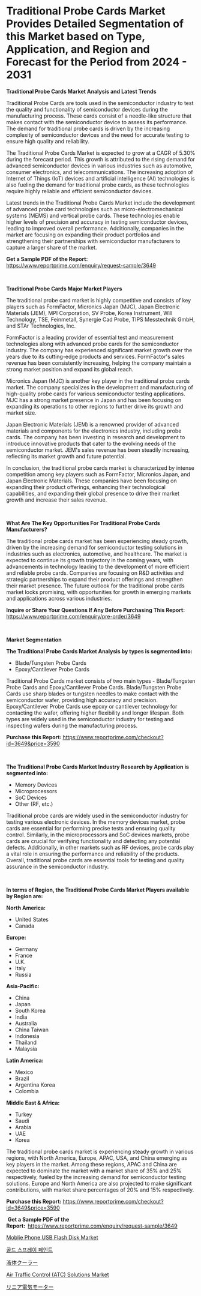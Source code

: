 <p><h1>Traditional Probe Cards Market Provides Detailed Segmentation of this Market based on Type, Application, and Region and Forecast for the Period from 2024 - 2031</h1></p><p><strong>Traditional Probe Cards Market Analysis and Latest Trends</strong></p>
<p><p>Traditional Probe Cards are tools used in the semiconductor industry to test the quality and functionality of semiconductor devices during the manufacturing process. These cards consist of a needle-like structure that makes contact with the semiconductor device to assess its performance. The demand for traditional probe cards is driven by the increasing complexity of semiconductor devices and the need for accurate testing to ensure high quality and reliability.</p><p>The Traditional Probe Cards Market is expected to grow at a CAGR of 5.30% during the forecast period. This growth is attributed to the rising demand for advanced semiconductor devices in various industries such as automotive, consumer electronics, and telecommunications. The increasing adoption of Internet of Things (IoT) devices and artificial intelligence (AI) technologies is also fueling the demand for traditional probe cards, as these technologies require highly reliable and efficient semiconductor devices.</p><p>Latest trends in the Traditional Probe Cards Market include the development of advanced probe card technologies such as micro-electromechanical systems (MEMS) and vertical probe cards. These technologies enable higher levels of precision and accuracy in testing semiconductor devices, leading to improved overall performance. Additionally, companies in the market are focusing on expanding their product portfolios and strengthening their partnerships with semiconductor manufacturers to capture a larger share of the market.</p></p>
<p><strong>Get a Sample PDF of the Report:&nbsp;</strong> <a href="https://www.reportprime.com/enquiry/request-sample/3649">https://www.reportprime.com/enquiry/request-sample/3649</a></p>
<p>&nbsp;</p>
<p><strong>Traditional Probe Cards Major Market Players</strong></p>
<p><p>The traditional probe card market is highly competitive and consists of key players such as FormFactor, Micronics Japan (MJC), Japan Electronic Materials (JEM), MPI Corporation, SV Probe, Korea Instrument, Will Technology, TSE, Feinmetall, Synergie Cad Probe, TIPS Messtechnik GmbH, and STAr Technologies, Inc.</p><p>FormFactor is a leading provider of essential test and measurement technologies along with advanced probe cards for the semiconductor industry. The company has experienced significant market growth over the years due to its cutting-edge products and services. FormFactor's sales revenue has been consistently increasing, helping the company maintain a strong market position and expand its global reach.</p><p>Micronics Japan (MJC) is another key player in the traditional probe cards market. The company specializes in the development and manufacturing of high-quality probe cards for various semiconductor testing applications. MJC has a strong market presence in Japan and has been focusing on expanding its operations to other regions to further drive its growth and market size.</p><p>Japan Electronic Materials (JEM) is a renowned provider of advanced materials and components for the electronics industry, including probe cards. The company has been investing in research and development to introduce innovative products that cater to the evolving needs of the semiconductor market. JEM's sales revenue has been steadily increasing, reflecting its market growth and future potential.</p><p>In conclusion, the traditional probe cards market is characterized by intense competition among key players such as FormFactor, Micronics Japan, and Japan Electronic Materials. These companies have been focusing on expanding their product offerings, enhancing their technological capabilities, and expanding their global presence to drive their market growth and increase their sales revenue.</p></p>
<p>&nbsp;</p>
<p><strong>What Are The Key Opportunities For Traditional Probe Cards Manufacturers?</strong></p>
<p><p>The traditional probe cards market has been experiencing steady growth, driven by the increasing demand for semiconductor testing solutions in industries such as electronics, automotive, and healthcare. The market is expected to continue its growth trajectory in the coming years, with advancements in technology leading to the development of more efficient and reliable probe cards. Companies are focusing on R&D activities and strategic partnerships to expand their product offerings and strengthen their market presence. The future outlook for the traditional probe cards market looks promising, with opportunities for growth in emerging markets and applications across various industries.</p></p>
<p><strong>Inquire or Share Your Questions If Any Before Purchasing This Report:</strong> <a href="https://www.reportprime.com/enquiry/pre-order/3649">https://www.reportprime.com/enquiry/pre-order/3649</a></p>
<p>&nbsp;</p>
<p><strong>Market Segmentation</strong></p>
<p><strong>The Traditional Probe Cards Market Analysis by types is segmented into:</strong></p>
<p><ul><li>Blade/Tungsten Probe Cards</li><li>Epoxy/Cantilever Probe Cards</li></ul></p>
<p><p>Traditional Probe Cards market consists of two main types - Blade/Tungsten Probe Cards and Epoxy/Cantilever Probe Cards. Blade/Tungsten Probe Cards use sharp blades or tungsten needles to make contact with the semiconductor wafer, providing high accuracy and precision. Epoxy/Cantilever Probe Cards use epoxy or cantilever technology for contacting the wafer, offering higher flexibility and longer lifespan. Both types are widely used in the semiconductor industry for testing and inspecting wafers during the manufacturing process.</p></p>
<p><strong>Purchase this Report:&nbsp;</strong><a href="https://www.reportprime.com/checkout?id=3649&price=3590">https://www.reportprime.com/checkout?id=3649&price=3590</a></p>
<p>&nbsp;</p>
<p><strong>The Traditional Probe Cards Market Industry Research by Application is segmented into:</strong></p>
<p><ul><li>Memory Devices</li><li>Microprocessors</li><li>SoC Devices</li><li>Other (RF, etc.)</li></ul></p>
<p><p>Traditional probe cards are widely used in the semiconductor industry for testing various electronic devices. In the memory devices market, probe cards are essential for performing precise tests and ensuring quality control. Similarly, in the microprocessors and SoC devices markets, probe cards are crucial for verifying functionality and detecting any potential defects. Additionally, in other markets such as RF devices, probe cards play a vital role in ensuring the performance and reliability of the products. Overall, traditional probe cards are essential tools for testing and quality assurance in the semiconductor industry.</p></p>
<p>&nbsp;</p>
<p><strong>In terms of Region, the Traditional Probe Cards Market Players available by Region are:</strong></p>
<p>
    <p> <strong> North America: </strong>
        <ul>
            <li>United States</li>
            <li>Canada</li>
        </ul>
        </p> 
    <p> <strong> Europe: </strong>
        <ul>
            <li>Germany</li>
            <li>France</li>
            <li>U.K.</li>
            <li>Italy</li>
            <li>Russia</li>
        </ul>
        </p> 
    <p> <strong> Asia-Pacific: </strong>
        <ul>
            <li>China</li>
            <li>Japan</li>
            <li>South Korea</li>
            <li>India</li>
            <li>Australia</li>
            <li>China Taiwan</li>
            <li>Indonesia</li>
            <li>Thailand</li>
            <li>Malaysia</li>
        </ul>
        </p> 
    <p> <strong> Latin America: </strong>
        <ul>
            <li>Mexico</li>
            <li>Brazil</li>
            <li>Argentina Korea</li>
            <li>Colombia</li>
        </ul>
        </p> 
    <p> <strong> Middle East & Africa: </strong>
        <ul>
            <li>Turkey</li>
            <li>Saudi</li>
            <li>Arabia</li>
            <li>UAE</li>
            <li>Korea</li>
        </ul>
    </p>
    </p>
<p><p>The traditional probe cards market is experiencing steady growth in various regions, with North America, Europe, APAC, USA, and China emerging as key players in the market. Among these regions, APAC and China are expected to dominate the market with a market share of 35% and 25% respectively, fueled by the increasing demand for semiconductor testing solutions. Europe and North America are also projected to make significant contributions, with market share percentages of 20% and 15% respectively.</p></p>
<p><strong>Purchase this Report: </strong><a href="https://www.reportprime.com/checkout?id=3649&price=3590">https://www.reportprime.com/checkout?id=3649&price=3590</a></p>
<p>&nbsp;<strong>Get a Sample PDF of the Report:&nbsp;&nbsp;</strong><a href="https://www.reportprime.com/enquiry/request-sample/3649">https://www.reportprime.com/enquiry/request-sample/3649</a></p>
<p><strong></strong></p>
<p><p><a href="https://github.com/derrinmiltonellis35gcl/Market-Research-Report-List-2/blob/main/moblie-phone-usb-flash-disk-market.md">Moblie Phone USB Flash Disk Market</a></p><p><a href="https://github.com/fredrickeglers/Market-Research-Report-List-1/blob/main/491979013712.md">골드 스프레이 페인트</a></p><p><a href="https://github.com/Calvi3ynJerde867/Market-Research-Report-List-1/blob/main/755081614564.md">液体クーラー</a></p><p><a href="https://issuu.com/reportprime-2/docs/air-traffic-control-atc-solutions-market-size-2030">Air Traffic Control (ATC) Solutions Market</a></p><p><a href="https://github.com/hwbcz413288296/Market-Research-Report-List-1/blob/main/512486914563.md">リニア電気モーター</a></p></p>